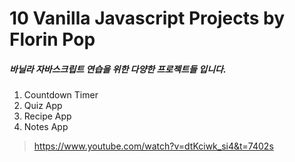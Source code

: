# 10 Vanilla Javascript Projects by Florin Pop
##### 바닐라 자바스크립트 연습을 위한 다양한 프로젝트들 입니다.
1. Countdown Timer
2. Quiz App
3. Recipe App
4. Notes App
>https://www.youtube.com/watch?v=dtKciwk_si4&t=7402s